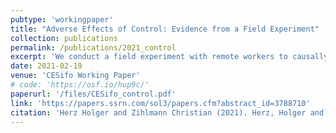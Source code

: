 ```yaml
---
pubtype: 'workingpaper'
title: "Adverse Effects of Control: Evidence from a Field Experiment"
collection: publications
permalink: /publications/2021_control
excerpt: 'We conduct a field experiment with remote workers to causally assess the impact of introducing a control mechanism on performance, and analyse the incidence of potential effects across tasks of different difficulty. We find that the implementation of control significantly reduces performance. The reduction occurs primarily among challenging tasks, whereas performance among simple tasks is unaffected. Further, the effects are primarily driven by workers with nonpecuniary motivation when uncontrolled. Our findings suggest that the relative importance of high performance among challenging tasks for employer profits can be a crucial determinant of the overall profitability of control interventions.'
date: 2021-02-19
venue: 'CESifo Working Paper'
# code: 'https://osf.io/hup9c/'
paperurl: '/files/CESifo_control.pdf'
link: 'https://papers.ssrn.com/sol3/papers.cfm?abstract_id=3788710'
citation: 'Herz Holger and Zihlmann Christian (2021). Herz, Holger and Zihlmann, Christian, Adverse Effects of Control: Evidence from a Field Experiment (2021). CESifo Working Paper No. 8890'
---
```

